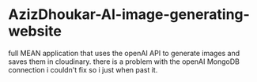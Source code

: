 # AzizDhoukar-AI-image-generating-website
full MEAN application that uses the openAI API to generate images and saves them in cloudinary.
there is a problem with the openAI MongoDB connection i couldn't fix so i just when past it.
